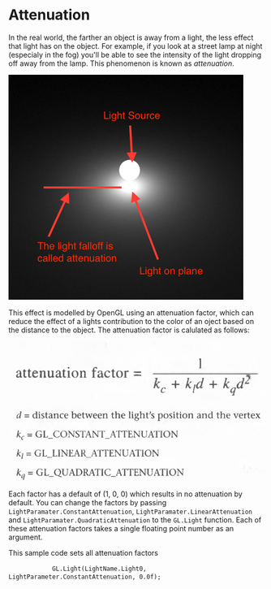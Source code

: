 # Attenuation
In the real world, the farther an object is away from a light, the less effect that light has on the object. For example, if you look at a street lamp at night (especialy in the fog) you'll be able to see the intensity of the light dropping off away from the lamp. This phenomenon is known as _attenuation_.

![ATTEN](atten.png)

This effect is modelled by OpenGL using an attenuation factor, which can reduce the effect of a lights contribution to the color of an oject based on the distance to the object. The attenuation factor is calulated as follows:

![FAC1](atten_fac.png)

![FAC2](atten_fac2.png)

Each factor has a default of (1, 0, 0) which results in no attenuation by default. You can change the factors by passing ```LightParamater.ConstantAttenuation```, ```LightParamater.LinearAttenuation``` and ```LightParamater.QuadraticAttenuation``` to the ```GL.Light``` function. Each of these attenuation factors takes a single floating point number as an argument.

This sample code sets all attenuation factors

```
            GL.Light(LightName.Light0, LightParameter.ConstantAttenuation, 0.0f);
```